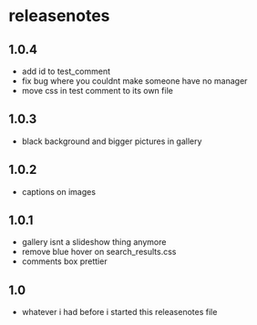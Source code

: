# releasenotes

## 1.0.4
- add id to test_comment
- fix bug where you couldnt make someone have no manager
- move css in test comment to its own file

## 1.0.3
- black background and bigger pictures in gallery

## 1.0.2
- captions on images

## 1.0.1
- gallery isnt a slideshow thing anymore
- remove blue hover on search_results.css
- comments box prettier

## 1.0
- whatever i had before i started this releasenotes file